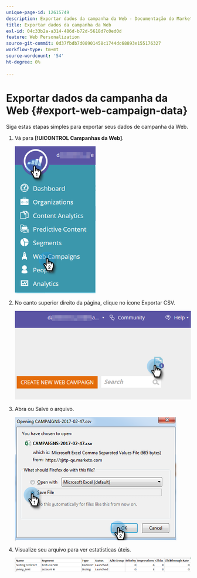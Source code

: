 ```yaml
---
unique-page-id: 12615749
description: Exportar dados da campanha da Web - Documentação do Marketo - Documentação do produto
title: Exportar dados da campanha da Web
exl-id: 04c33b2a-a314-486d-b72d-5618d7c0ed0d
feature: Web Personalization
source-git-commit: 0d37fbdb7d08901458c1744dc68893e155176327
workflow-type: tm+mt
source-wordcount: '54'
ht-degree: 0%

---
```


# Exportar dados da campanha da Web {#export-web-campaign-data}

Siga estas etapas simples para exportar seus dados de campanha da Web.

1. Vá para **[!UICONTROL Campanhas da Web]**.

   ![](assets/one-2.png)

1. No canto superior direito da página, clique no ícone Exportar CSV.

   ![](assets/two-2.png)

1. Abra ou Salve o arquivo.

   ![](assets/three-2.png)

1. Visualize seu arquivo para ver estatísticas úteis.

   ![](assets/four-1.png)
